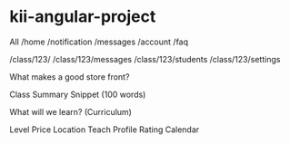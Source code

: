 kii-angular-project
===================

All
/home
/notification
/messages
/account
/faq


/class/123/
/class/123/messages
/class/123/students
/class/123/settings


What makes a good store front?

Class Summary Snippet (100 words)

What will we learn? (Curriculum)

Level
Price
Location
Teach Profile
Rating
Calendar



